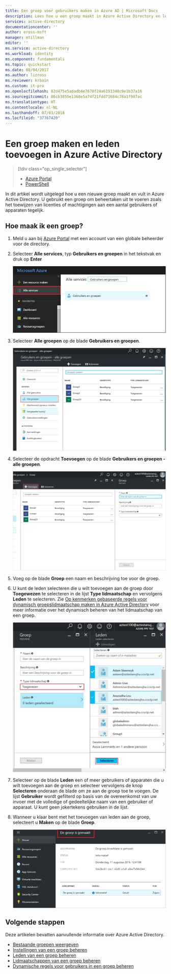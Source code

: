 ```yaml
---
title: Een groep voor gebruikers maken in Azure AD | Microsoft Docs
description: Lees hoe u een groep maakt in Azure Active Directory en leden toevoegt aan de groep
services: active-directory
documentationcenter: ''
author: eross-msft
manager: mtillman
editor: ''
ms.service: active-directory
ms.workload: identity
ms.component: fundamentals
ms.topic: quickstart
ms.date: 08/04/2017
ms.author: lizross
ms.reviewer: krbain
ms.custom: it-pro
ms.openlocfilehash: 82d475e5adadb4e7670f24a6193348c9e1b37a16
ms.sourcegitcommit: 86cb3855e1368e5a74f21fdd71684c78a1f907ac
ms.translationtype: HT
ms.contentlocale: nl-NL
ms.lasthandoff: 07/03/2018
ms.locfileid: "37767420"
---
```

# <a name="create-a-group-and-add-members-in-azure-active-directory"></a>Een groep maken en leden toevoegen in Azure Active Directory
> [!div class="op_single_selector"]
> * [Azure Portal](active-directory-groups-create-azure-portal.md)
> * [PowerShell](../users-groups-roles/groups-settings-v2-cmdlets.md)

In dit artikel wordt uitgelegd hoe u een nieuwe groep maakt en vult in Azure Active Directory. U gebruikt een groep om beheertaken uit te voeren zoals het toewijzen van licenties of machtigingen aan een aantal gebruikers of apparaten tegelijk.

## <a name="how-do-i-create-a-group"></a>Hoe maak ik een groep?
1. Meld u aan bij [Azure Portal](https://portal.azure.com) met een account van een globale beheerder voor de directory.
2. Selecteer **Alle services**, typ **Gebruikers en groepen** in het tekstvak en druk op **Enter**

   ![Gebruikersbeheer openen](./media/active-directory-groups-create-azure-portal/search-user-management.png)
3. Selecteer **Alle groepen** op de blade **Gebruikers en groepen**.

   ![De blade Groepen openen](./media/active-directory-groups-create-azure-portal/view-groups-blade.png)
4. Selecteer de opdracht **Toevoegen** op de blade **Gebruikers en groepen - alle groepen**.

   ![De opdracht Toevoegen selecteren](./media/active-directory-groups-create-azure-portal/add-group-command.png)
5. Voeg op de blade **Groep** een naam en beschrijving toe voor de groep.
6. U kunt de leden selecteren die u wilt toevoegen aan de groep door **Toegewezen** te selecteren in de lijst **Type lidmaatschap** en vervolgens **Leden** te selecteren. Zie [Op kenmerken gebaseerde regels voor dynamisch groepslidmaatschap maken in Azure Active Directory](../active-directory-groups-dynamic-membership-azure-portal.md) voor meer informatie over het dynamisch beheren van het lidmaatschap van een groep.

   ![Leden selecteren om toe te voegen](./media/active-directory-groups-create-azure-portal/select-members.png)
7. Selecteer op de blade **Leden** een of meer gebruikers of apparaten die u wilt toevoegen aan de groep en selecteer vervolgens de knop **Selecteren** onderaan de blade om ze aan de groep toe te voegen. De lijst **Gebruiker** wordt gefilterd op basis van de overeenkomst van uw invoer met de volledige of gedeeltelijke naam van een gebruiker of apparaat. U kunt geen jokertekens gebruiken in de lijst.
8. Wanneer u klaar bent met het toevoegen van leden aan de groep, selecteert u **Maken** op de blade **Groep**.    

   ![Bevestiging van maken van groep](./media/active-directory-groups-create-azure-portal/create-group-confirmation.png)


## <a name="next-steps"></a>Volgende stappen
Deze artikelen bevatten aanvullende informatie over Azure Active Directory.

* [Bestaande groepen weergeven](active-directory-groups-view-azure-portal.md)
* [Instellingen van een groep beheren](active-directory-groups-settings-azure-portal.md)
* [Leden van een groep beheren](active-directory-groups-members-azure-portal.md)
* [Lidmaatschappen van een groep beheren](active-directory-groups-membership-azure-portal.md)
* [Dynamische regels voor gebruikers in een groep beheren](../active-directory-groups-dynamic-membership-azure-portal.md)

